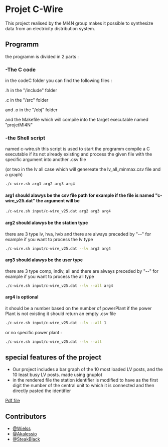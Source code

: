 # Projet C-Wire

This project realised by the MI4N group makes it possible to synthesize data from an electricity distribution system.

## Programm 
the programm is divided in 2 parts : 

### -The C code
in the codeC folder you can find the following files :

.h in the "/include" folder

.c in the "/src" folder

and .o in the "/obj" folder

and the Makefile which will compile into the target executable named "projetMI4N"

### -the Shell script
named c-wire.sh this script is used to start the programm compile a C executable if its not already existing and process the given file with the specific argument into another .csv file 

(or two in the lv all case which will genereate the lv_all_minmax.csv file and a graph)

```bash
./c-wire.sh arg1 arg2 arg3 arg4
```
#### arg1 should alawys be the csv file path for example if the file is named "c-wire_v25.dat" the argument will be 
```bash
./c-wire.sh input/c-wire_v25.dat arg2 arg3 arg4
```
#### arg2 should alawys be the station type
there are 3 type lv, hva, hvb and there are always preceded by "--" for example if you want to process the lv type
```bash
./c-wire.sh input/c-wire_v25.dat --lv arg3 arg4
```
#### arg3 should alawys be the user type
there are 3 type comp, indiv, all and there are always preceded by "--" for example if you want to process the all type
```bash
./c-wire.sh input/c-wire_v25.dat --lv --all arg4
```
#### arg4 is optional
it should be a number based on the number of powerPlant if the power Plant is not existing it should return an empty .csv file
```bash
./c-wire.sh input/c-wire_v25.dat --lv --all 1
```
or no specific power plant :
```bash
./c-wire.sh input/c-wire_v25.dat --lv --all
```

## special features of the project
 
- Our project includes a bar graph of the 10 most loaded LV posts, and the 10 least busy LV posts. made using gnuplot
- in the rendered file the station identifier is modified to have as the first digit the number of the central unit to which it is connected and then directly pasted the identifier

[Pdf file](Read-me.pdf)


 ## Contributors

- [@Wielss](https://github.com/Wielss)
- [@Akalessio](https://github.com/Akalessio)
- [@SteakBlack](https://github.com/SteakBlack)
